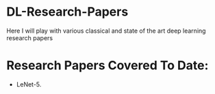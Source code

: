 # DL-Research-Papers
Here I will play with various classical and state of the art deep learning research papers
# Research Papers Covered To Date:
* LeNet-5.
